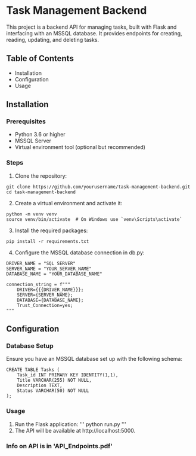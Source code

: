 # Task Management Backend
This project is a backend API for managing tasks, built with Flask and interfacing with an MSSQL database. It provides endpoints for creating, reading, updating, and deleting tasks.

## Table of Contents
* Installation
* Configuration
* Usage

  
## Installation
### Prerequisites
* Python 3.6 or higher
* MSSQL Server
* Virtual environment tool (optional but recommended)

### Steps
1. Clone the repository:

```
git clone https://github.com/yourusername/task-management-backend.git
cd task-management-backend
```
2. Create a virtual environment and activate it:
```
python -m venv venv
source venv/bin/activate  # On Windows use `venv\Scripts\activate`
```

3. Install the required packages:
```
pip install -r requirements.txt
```

4. Configure the MSSQL database connection in db.py:
```
DRIVER_NAME = "SQL SERVER"
SERVER_NAME = "YOUR_SERVER_NAME"
DATABASE_NAME = "YOUR_DATABASE_NAME"

connection_string = f"""
    DRIVER={{{DRIVER_NAME}}};
    SERVER={SERVER_NAME};
    DATABASE={DATABASE_NAME};
    Trust_Connection=yes;
"""
```
## Configuration
### Database Setup
Ensure you have an MSSQL database set up with the following schema:
```
CREATE TABLE Tasks (
    Task_id INT PRIMARY KEY IDENTITY(1,1),
    Title VARCHAR(255) NOT NULL,
    Description TEXT,
    Status VARCHAR(50) NOT NULL
);
```
### Usage
1. Run the Flask application:
'''
python run.py
'''
2. The API will be available at http://localhost:5000.

### Info on API is in 'API_Endpoints.pdf'
